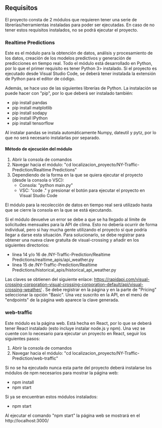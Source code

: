 ## Requisitos

El proyecto consta de 2 módulos que requieren tener una serie de librerías/herramientas instaladas para poder ser ejecutadas. En caso de no tener estos requisitos instalados, no se podrá ejecutar el proyecto.

### Realtime Predictions

Este es el módulo para la obtención de datos, análisis y procesamiento de los datos, creación de los modelos predictivos y generación de predicciones en tiempo real. Todo el módulo está desarrollado en Python, por lo que el primer requisito es tener Python 3> instalado. Si el proyecto es ejecutado desde Visual Studio Code, se deberá tener instalada la extensión de Python para el editor de código. 

Además, se hace uso de las siguientes librerías de Python. La instalación se puede hacer con "pip", por lo que deberá ser instalado también:
- pip install pandas 
- pip install matplotlib
- pip install sodapy
- pip install IPython
- pip install tensorflow

Al instalar pandas se instala automáticamente Numpy, dateutil y pytz, por lo que no será necesario instalarlas por separado.

#### Método de ejecución del módulo

1. Abrir la consola de comandos
2. Navegar hacia el módulo: "cd localizacion_proyecto/NY-Traffic-Prediction/Realtime Predictions"
3. Dependiendo de la forma en la que se quiera ejecutar el proyecto (desde la consola o VSC):
   - Consola: "python main.py"
   - VSC: "code ." y presionar el botón para ejecutar el proyecto en Visual Studio Code

El módulo para la recolección de datos en tiempo real será utilizado hasta que se cierre la consola en la que se está ejecutando.

Si el módulo devuelve un error se debe a que se ha llegado al límite de solicitudes mensuales para la API de clima. Esto no debería ocurrir de forma individual, pero si hay mucha gente utilizando el proyecto sí que podría llegar a darse esta situación. Para solucionarlo, se debe registrar para obtener una nueva clave gratuita de visual-crossing y añadir en los siguientes directorios:

- línea 14 y/o 16 de /NY-Traffic-Prediction/Realtime Predictions/realtime_apis/api_weather.py
- línea 15 de /NY-Traffic-Prediction/Realtime Predictions/historical_apis/historical_api_weather.py

Las claves se obtienen del siguiente enlace: https://rapidapi.com/visual-crossing-corporation-visual-crossing-corporation-default/api/visual-crossing-weather/ . Se debe registrar en la página y en la parte de "Pricing" seleccionar la opción "Basic". Una vez suscrito en la API, en el menú de "endpoints" de la página web aparece la clave generada.

### web-traffic

Este módulo es la página web. Está hecha en React, por lo que se deberá tener React instalado (esto incluye instalar node.js y npm). Una vez se cuente con lo necesario para ejecutar un proyecto en React, seguir los siguientes pasos:

1. Abrir la consola de comandos
2. Navegar hacia el módulo: "cd localizacion_proyecto/NY-Traffic-Prediction/web-traffic"

Si no se ha ejecutado nunca esta parte del proyecto deberá instalarse los módulos de npm necesarios para mostrar la página web: 
- npm install
- npm start

Si ya se encuentran estos módulos instalados:
- npm start

Al ejecutar el comando "npm start" la página web se mostrará en el http://localhost:3000/
